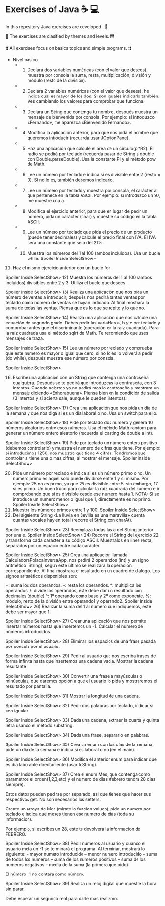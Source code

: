 # Exercises of Java ☕ 💻

In this repository Java exercises are developed . 👊

🔖 The exercises are clasified by themes and levels. 🛗

❗❗ All exercises focus on basics topics and simple programs. ❗❗

- Nivel básico
  - 1) Declara dos variables numéricas (con el valor que desees), muestra por consola la suma, resta, multiplicación, división y módulo (resto de la división).
  - 2) Declara 2 variables numéricas (con el valor que desees), he indica cual es mayor de los dos. Si son iguales indicarlo también. Ves cambiando los valores para comprobar que funciona.
  - 3) Declara un String que contenga tu nombre, después muestra un mensaje de bienvenida por consola. Por ejemplo: si introduzco «Fernando», me aparezca «Bienvenido Fernando».
  - 4) Modifica la aplicación anterior, para que nos pida el nombre que queremos introducir (recuerda usar JOptionPane).
  - 5) Haz una aplicación que calcule el área de un círculo(pi*R2). El radio se pedirá por teclado (recuerda pasar de String a double con Double.parseDouble). Usa la constante PI y el método pow de Math.
  - 6) Lee un número por teclado e indica si es divisible entre 2 (resto = 0). Si no lo es, también debemos indicarlo.
  - 7) Lee un número por teclado y muestra por consola, el carácter al que pertenece en la tabla ASCII. Por ejemplo: si introduzco un 97, me muestre una a.
  - 8) Modifica el ejercicio anterior, para que en lugar de pedir un número, pida un carácter (char) y muestre su código en la tabla ASCII.
  - 9) Lee un número por teclado que pida el precio de un producto (puede tener decimales) y calcule el precio final con IVA. El IVA sera una constante que sera del 21%.
  - 10) Muestra los números del 1 al 100 (ambos incluidos). Usa un bucle while.
Spoiler Inside	SelectShow>
11) Haz el mismo ejercicio anterior con un bucle for.

Spoiler Inside	SelectShow>
12) Muestra los números del 1 al 100 (ambos incluidos) divisibles entre 2 y 3. Utiliza el bucle que desees.

Spoiler Inside	SelectShow>
13) Realiza una aplicación que nos pida un número de ventas a introducir, después nos pedirá tantas ventas por teclado como número de ventas se hayan indicado. Al final mostrara la suma de todas las ventas. Piensa que es lo que se repite y lo que no.

Spoiler Inside	SelectShow>
14) Realiza una aplicación que nos calcule una ecuación de segundo grado. Debes pedir las variables a, b y c por teclado y comprobar antes que el discriminante (operación en la raíz cuadrada). Para la raíz cuadrada usa el método sqlrt de Math. Te recomiendo que uses mensajes de traza.

Spoiler Inside	SelectShow>
15) Lee un número por teclado y comprueba que este numero es mayor o igual que cero, si no lo es lo volverá a pedir (do while), después muestra ese número por consola.

Spoiler Inside	SelectShow>



16) Escribe una aplicación con un String que contenga una contraseña cualquiera. Después se te pedirá que introduzcas la contraseña, con 3 intentos. Cuando aciertes ya no pedirá mas la contraseña y mostrara un mensaje diciendo «Enhorabuena». Piensa bien en la condición de salida (3 intentos y si acierta sale, aunque le queden intentos).

Spoiler Inside	SelectShow>
17) Crea una aplicación que nos pida un día de la semana y que nos diga si es un dia laboral o no. Usa un switch para ello.

Spoiler Inside	SelectShow>
18) Pide por teclado dos número y genera 10 números aleatorios entre esos números. Usa el método Math.random para generar un número entero aleatorio (recuerda el casting de double a int).

Spoiler Inside	SelectShow>
19) Pide por teclado un número entero positivo (debemos controlarlo) y muestra  el número de cifras que tiene. Por ejemplo: si introducimos 1250, nos muestre que tiene 4 cifras. Tendremos que controlar si tiene una o mas cifras, al mostrar el mensaje.
Spoiler Inside	SelectShow>

20) Pide un número por teclado e indica si es un número primo o no. Un número primo es aquel solo puede dividirse entre 1 y si mismo. Por ejemplo: 25 no es primo, ya que 25 es divisible entre 5, sin embargo, 17 si es primo.
Un buen truco para calcular la raíz cuadrada del numero e ir comprobando que si es divisible desde ese numero hasta 1.
NOTA: Si se introduce un numero menor o igual que 1, directamente es no primo.
Spoiler Inside	SelectShow>
21) Muestra los números primos entre 1 y 100.
Spoiler Inside	SelectShow>
22) Del siguiente String «La lluvia en Sevilla es una maravilla» cuenta cuantas vocales hay en total (recorre el String con charAt).

Spoiler Inside	SelectShow>
23) Reemplaza todas las a del String anterior por una e.
Spoiler Inside	SelectShow>
24) Recorre el String del ejercicio 22 y transforma cada carácter a su código ASCII. Muestralos en linea recta, separados por un espacio entre cada carácter.

Spoiler Inside	SelectShow>
25) Crea una aplicación llamada CalculadoraPolacaInversaApp, nos pedirá 2 operandos (int) y un signo aritmético (String), según este último se realizara la operación correspondiente. Al final mostrara el resultado en un cuadro de dialogo.
Los signos aritméticos disponibles son:

+: suma los dos operandos.
-: resta los operandos.
*: multiplica los operandos.
/: divide los operandos, este debe dar un resultado con decimales (double)
^:  1º operando como base y 2º como exponente.
%:  módulo, resto de la división entre operando1 y operando2.
Spoiler Inside	SelectShow>
26) Realizar la suma del 1 al numero que indiquemos, este debe ser mayor que 1.

Spoiler Inside	SelectShow>
27) Crear una aplicación que nos permite insertar números hasta que insertemos un -1. Calcular el numero de números introducidos.

Spoiler Inside	SelectShow>
28) Eliminar los espacios de una frase pasada por consola por el usuario.

Spoiler Inside	SelectShow>
29) Pedir al usuario que nos escriba frases de forma infinita hasta que insertemos una cadena vacia. Mostrar la cadena resultante

Spoiler Inside	SelectShow>
30) Convertir una frase a mayúsculas o minúsculas, que daremos opción a que el usuario lo pida y mostraremos el resultado por pantalla.

Spoiler Inside	SelectShow>
31) Mostrar la longitud de una cadena.

Spoiler Inside	SelectShow>
32) Pedir dos palabras por teclado, indicar si son iguales.

Spoiler Inside	SelectShow>
33) Dada una cadena, extraer la cuarta y quinta letra usando el método substring.

Spoiler Inside	SelectShow>
34) Dada una frase, separarlo en palabras.

Spoiler Inside	SelectShow>
35) Crea un enum con los días de la semana, pide un día de la semana e indica si es laboral o no (en el main).

Spoiler Inside	SelectShow>
36) Modifica el anterior enum para indicar que es día laborable directamente (usar toString).

Spoiler Inside	SelectShow>
37) Crea el enum Mes, que contenga como parametros el orden(1,2,3,etc) y el numero de dias (febrero tendra 28 dias siempre).

Estos datos pueden pedirse por separado, asi que tienes que hacer sus respectivos get. No son necesarios los setters.

Create un arrays de Mes (mirate la funcion values), pide un numero por teclado e indica que meses tienen ese numero de dias (toda su informacion).

Por ejemplo, si escribes un 28, este te devolvera la informacion de FEBRERO.

Spoiler Inside	SelectShow>
38) Pedir números al usuario y cuando el usuario meta un -1 se terminará el programa.
Al terminar, mostrará lo siguiente:
– mayor numero introducido
– menor numero introducido
– suma de todos los numeros
– suma de los numeros positivos
– suma de los numeros negativos
– media de la suma (la primera que pido)

El número -1 no contara como número.

Spoiler Inside	SelectShow>
39) Realiza un reloj digital que muestre la hora sin parar.

Debe esperar un segundo real para darle mas realismo.
